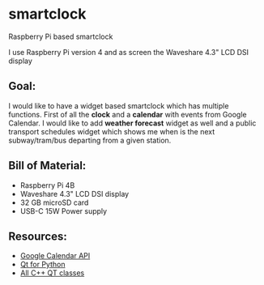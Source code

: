 # smartclock
Raspberry Pi based smartclock

I use Raspberry Pi version 4 and as screen the Waveshare 4.3" LCD DSI display

## Goal:
I would like to have a widget based smartclock which has multiple functions.
First of all the **clock** and a **calendar** with events from Google Calendar. I would like to add **weather forecast** widget as well
and a public transport schedules widget which shows me when is the next subway/tram/bus departing from a given station. 

## Bill of Material:
* Raspberry Pi 4B
* Waveshare 4.3" LCD DSI display
* 32 GB microSD card
* USB-C 15W Power supply

## Resources:
* [Google Calendar API](https://developers.google.com/calendar/api/guides/overview)
* [Qt for Python](https://doc.qt.io/qtforpython-6.2/api.html)
* [All C++ QT classes](https://doc.qt.io/qt-6/classes.html)
